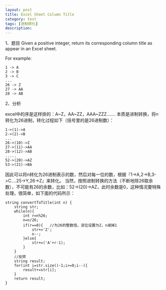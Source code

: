 ```yaml
---
layout: post
title: Excel Sheet Column Title
category: test
tags: [进制转化]
description: 
---
```


1、题目
Given a positive integer, return its corresponding column title as appear in an Excel sheet.

For example:

    1 -> A
    2 -> B
    3 -> C
    ...
    26 -> Z
    27 -> AA
    28 -> AB 

2、分析

excel中的序是这样排的：A~Z，AA~ZZ，AAA~ZZZ.......
本质是进制转换，将n转化为26进制，转化过程如下（括号里的是26进制数）：
    
    1->(1)->A
    2->(2)->B
    ...
    26->(10)->Z
    27->(11)->AA
    28->(12)->AB
    .....
    52->(20)->AZ
    53->(21)->BA


因此可以将n转化为26进制表示的数，然后对每一位的数，根据『1->A,2->B,3->C....25->Y,26->Z』来转化。
当然，按照进制转换的方法（不断地除26取余数），不可能有26的余数，比如：52->(20)->AZ，此时余数是0，这种情况要特殊处理，很简单，如下面的代码所示：

	string convertToTitle(int n) {
        string str;
        while(n){
            int r=n%26;
            n=n/26;
            if(r==0){   //为26的整数倍，该位设置为Z，n减掉1
                str+='Z';
                n--;
            }else{
                str+=('A'+r-1);
            }
        }
        //反转
        string result;
        for(int i=str.size()-1;i>=0;i--){
            result+=str[i];
        }
        return result;
    }